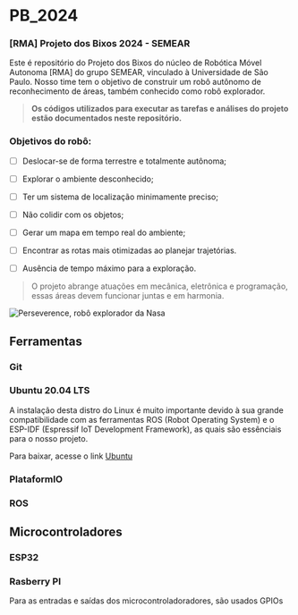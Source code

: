 # PB_2024

### [RMA] Projeto dos Bixos 2024 - SEMEAR
Este é repositório do Projeto dos Bixos do núcleo de Robótica Móvel Autonoma [RMA] do grupo SEMEAR, vinculado à Universidade de São Paulo. Nosso time tem o objetivo de construir um robô autônomo de reconhecimento de áreas, também conhecido como robô explorador. 

> **Os códigos utilizados para executar as tarefas e análises do projeto estão documentados neste repositório.**

### Objetivos do robô:
- [ ] Deslocar-se de forma terrestre e totalmente autônoma;
- [ ] Explorar o ambiente desconhecido;
- [ ] Ter um sistema de localização minimamente preciso;
- [ ] Não colidir com os objetos;
- [ ] Gerar um mapa em tempo real do ambiente;
- [ ] Encontrar as rotas mais otimizadas ao planejar trajetórias.
- [ ] Ausência de tempo máximo para a exploração.



> O projeto abrange atuações em mecânica, eletrônica e programação, essas áreas devem funcionar juntas e em harmonia.



![Perseverence, robô explorador da Nasa](https://s2.glbimg.com/BYR-XBxo73uWsG6s5jsWnZDdlRg=/620x350/e.glbimg.com/og/ed/f/original/2021/02/18/117021449_diana6.jpg)

## Ferramentas

### Git

### Ubuntu 20.04 LTS
A instalação desta distro do Linux é muito importante devido à sua grande compatibilidade com as ferramentas ROS (Robot Operating System) e o ESP-IDF (Espressif IoT Development Framework), as quais são essênciais para o nosso projeto.

Para baixar, acesse o link [Ubuntu](https://ubuntu.com/download)

### PlataformIO

### ROS

## Microcontroladores

### ESP32

### Rasberry PI

Para as entradas e saídas dos microcontroladoradores, são usados GPIOs

